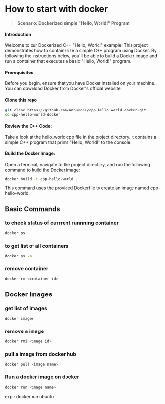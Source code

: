 

# How to start with docker

> #### Scenario: Dockerized simple "Hello, World!" Program

#### Introduction
Welcome to our Dockerized C++ "Hello, World!" example! This project demonstrates how to containerize a simple C++ program using Docker. By following the instructions below, you'll be able to build a Docker image and run a container that executes a basic "Hello, World!" program.

#### Prerequisites
Before you begin, ensure that you have Docker installed on your machine. You can download Docker from Docker's official website.

#### Clone this repo
```bash
git clone https://github.com/annuv231/cpp-hello-world-docker.git
cd cpp-hello-world-docker
```

#### Review the C++ Code:
Take a look at the hello_world.cpp file in the project directory. It contains a simple C++ program that prints "Hello, World!" to the console.
#### Build the Docker Image:
Open a terminal, navigate to the project directory, and run the following command to build the Docker image:

```bash
docker build -t cpp-hello-world .
```
This command uses the provided Dockerfile to create an image named cpp-hello-world.


## Basic Commands

### to check status of currrent runnning container

```bash
docker ps 
```

### to get list of all containers

```bash
docker ps -a 
```

### remove container

```bash
docker rm <container id>
```



## Docker Images

### get list of images

```bash
docker images
```

### remove a image

```bash
docker rmi <image id>
```


### pull a image from docker hub 

```bash
docker pull <image name>
```

### Run a docker image on docker

```bash
docker run <image name>
```

exp : docker run ubuntu
